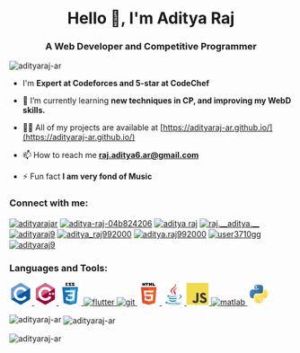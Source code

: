 <h1 align="center">Hello 👋, I'm Aditya Raj</h1>
<h3 align="center">A Web Developer and Competitive Programmer</h3>

<p align="left"> <img src="https://komarev.com/ghpvc/?username=adityaraj-ar&label=Profile%20views&color=0e75b6&style=flat" alt="adityaraj-ar" /> </p>

- I'm **Expert at Codeforces and 5-star at CodeChef**

- 🌱 I’m currently learning **new techniques in CP, and improving my WebD skills.**

- 👨‍💻 All of my projects are available at [https://adityaraj-ar.github.io/](https://adityaraj-ar.github.io/)

- 📫 How to reach me **raj.aditya6.ar@gmail.com**

- ⚡ Fun fact **I am very fond of Music**

<h3 align="left">Connect with me:</h3>
<p align="left">
<a href="https://dev.to/adityarajar" target="blank"><img align="center" src="https://raw.githubusercontent.com/rahuldkjain/github-profile-readme-generator/master/src/images/icons/Social/devto.svg" alt="adityarajar" height="30" width="40" /></a>
<a href="https://linkedin.com/in/aditya-raj-04b824206" target="blank"><img align="center" src="https://raw.githubusercontent.com/rahuldkjain/github-profile-readme-generator/master/src/images/icons/Social/linked-in-alt.svg" alt="aditya-raj-04b824206" height="30" width="40" /></a>
<a href="https://fb.com/aditya raj" target="blank"><img align="center" src="https://raw.githubusercontent.com/rahuldkjain/github-profile-readme-generator/master/src/images/icons/Social/facebook.svg" alt="aditya raj" height="30" width="40" /></a>
<a href="https://instagram.com/raj.__aditya.__" target="blank"><img align="center" src="https://raw.githubusercontent.com/rahuldkjain/github-profile-readme-generator/master/src/images/icons/Social/instagram.svg" alt="raj.__aditya.__" height="30" width="40" /></a>
<a href="https://www.codechef.com/users/adityaraj9" target="blank"><img align="center" src="https://cdn.jsdelivr.net/npm/simple-icons@3.1.0/icons/codechef.svg" alt="adityaraj9" height="30" width="40" /></a>
<a href="https://www.hackerrank.com/aditya_raj992000" target="blank"><img align="center" src="https://raw.githubusercontent.com/rahuldkjain/github-profile-readme-generator/master/src/images/icons/Social/hackerrank.svg" alt="aditya_raj992000" height="30" width="40" /></a>
<a href="https://codeforces.com/profile/aditya.raj992000" target="blank"><img align="center" src="https://raw.githubusercontent.com/rahuldkjain/github-profile-readme-generator/master/src/images/icons/Social/codeforces.svg" alt="aditya.raj992000" height="30" width="40" /></a>
<a href="https://www.leetcode.com/user3710gg" target="blank"><img align="center" src="https://raw.githubusercontent.com/rahuldkjain/github-profile-readme-generator/master/src/images/icons/Social/leet-code.svg" alt="user3710gg" height="30" width="40" /></a>
<a href="https://www.topcoder.com/members/adityaraj9" target="blank"><img align="center" src="https://raw.githubusercontent.com/rahuldkjain/github-profile-readme-generator/master/src/images/icons/Social/topcoder.svg" alt="adityaraj9" height="30" width="40" /></a>
</p>

<h3 align="left">Languages and Tools:</h3>
<p align="left"> <a href="https://www.cprogramming.com/" target="_blank" rel="noreferrer"> <img src="https://raw.githubusercontent.com/devicons/devicon/master/icons/c/c-original.svg" alt="c" width="40" height="40"/> </a> <a href="https://www.w3schools.com/cpp/" target="_blank" rel="noreferrer"> <img src="https://raw.githubusercontent.com/devicons/devicon/master/icons/cplusplus/cplusplus-original.svg" alt="cplusplus" width="40" height="40"/> </a> <a href="https://www.w3schools.com/css/" target="_blank" rel="noreferrer"> <img src="https://raw.githubusercontent.com/devicons/devicon/master/icons/css3/css3-original-wordmark.svg" alt="css3" width="40" height="40"/> </a> <a href="https://flutter.dev" target="_blank" rel="noreferrer"> <img src="https://www.vectorlogo.zone/logos/flutterio/flutterio-icon.svg" alt="flutter" width="40" height="40"/> </a> <a href="https://git-scm.com/" target="_blank" rel="noreferrer"> <img src="https://www.vectorlogo.zone/logos/git-scm/git-scm-icon.svg" alt="git" width="40" height="40"/> </a> <a href="https://www.w3.org/html/" target="_blank" rel="noreferrer"> <img src="https://raw.githubusercontent.com/devicons/devicon/master/icons/html5/html5-original-wordmark.svg" alt="html5" width="40" height="40"/> </a> <a href="https://www.java.com" target="_blank" rel="noreferrer"> <img src="https://raw.githubusercontent.com/devicons/devicon/master/icons/java/java-original.svg" alt="java" width="40" height="40"/> </a> <a href="https://developer.mozilla.org/en-US/docs/Web/JavaScript" target="_blank" rel="noreferrer"> <img src="https://raw.githubusercontent.com/devicons/devicon/master/icons/javascript/javascript-original.svg" alt="javascript" width="40" height="40"/> </a> <a href="https://www.mathworks.com/" target="_blank" rel="noreferrer"> <img src="https://upload.wikimedia.org/wikipedia/commons/2/21/Matlab_Logo.png" alt="matlab" width="40" height="40"/> </a> <a href="https://www.python.org" target="_blank" rel="noreferrer"> <img src="https://raw.githubusercontent.com/devicons/devicon/master/icons/python/python-original.svg" alt="python" width="40" height="40"/> </a> </p>

<p><img align="left" src="https://github-readme-stats.vercel.app/api/top-langs?username=adityaraj-ar&show_icons=true&locale=en&layout=compact" alt="adityaraj-ar" /></p>

<p>&nbsp;<img align="center" src="https://github-readme-stats.vercel.app/api?username=adityaraj-ar&show_icons=true&locale=en" alt="adityaraj-ar" /></p>

<p><img align="center" src="https://github-readme-streak-stats.herokuapp.com/?user=adityaraj-ar&" alt="adityaraj-ar" /></p>

